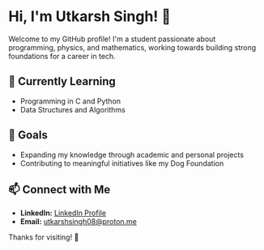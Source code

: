 # Hi, I'm Utkarsh Singh! 👋

Welcome to my GitHub profile! I'm a student passionate about programming, physics, and mathematics, working towards building strong foundations for a career in tech.

## 🌱 Currently Learning

- Programming in C and Python
- Data Structures and Algorithms

## 🎯 Goals

- Expanding my knowledge through academic and personal projects
- Contributing to meaningful initiatives like my Dog Foundation

## 📫 Connect with Me

- **LinkedIn:** [LinkedIn Profile]([https://linkedin.com/in/utkarsh-singh](https://www.linkedin.com/in/utkarsh-singh-318757343/))
- **Email:** [utkarshsingh08@proton.me](mailto:utkarshsingh08@proton.me)

Thanks for visiting! 🚀
